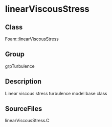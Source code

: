 # linearViscousStress 
## Class
Foam::linearViscousStress

## Group
grpTurbulence

## Description
Linear viscous stress turbulence model base class

## SourceFiles
linearViscousStress.C

